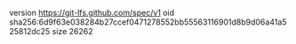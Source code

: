 version https://git-lfs.github.com/spec/v1
oid sha256:6d9f63e038284b27ccef0471278552bb55563116901d8b9d06a41a525812dc25
size 26262
